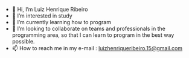- 👋 Hi, I’m Luiz Henrique Ribeiro
- 👀 I’m interested in study
- 🌱 I’m currently learning how to program
- 💞️ I’m looking to collaborate on teams and professionals in the programming area, so that I can learn to program in the best way possible.
- 📫 How to reach me in my e-mail : luizhenriqueribeiro.15@gmail.com

<!---
LuizHenriqueRibeiroDosPassos/LuizHenriqueRibeiroDosPassos is a ✨ special ✨ repository because its `README.md` (this file) appears on your GitHub profile.
You can click the Preview link to take a look at your changes.
--->
